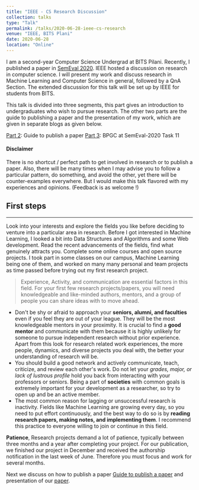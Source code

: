 ```yaml
---
title: "IEEE - CS Research Discussion"
collection: talks
type: "Talk"
permalink: /talks/2020-06-28-ieee-cs-research
venue: "IEEE, BITS Plani"
date: 2020-06-28
location: "Online"
---
```


I am a second-year Computer Science Undergrad at BITS Pilani. Recently, I published a paper in [SemEval 2020](http://alt.qcri.org/semeval2020/). IEEE hosted a discussion on research in computer science. I will present my work and discuss research in Machine Learning and Computer Science in general, followed by a QnA Section. The extended discussion for this talk will be set up by IEEE for students from BITS.

This talk is divided into three segments, this part gives an introduction to undergraduates who wish to pursue research. The other two parts are the guide to publishing a paper and the presentation of my work, which are given in separate blogs as given below.

[Part 2](https://someshsingh22.github.io//posts/2020/06/publishing-papers/): Guide to publish a paper
[Part 3](https://arxiv.org/abs/2006.00593): BPGC at SemEval-2020 Task 11

#### Disclaimer
There is no shortcut / perfect path to get involved in research or to publish a paper. Also, there will be many times when I may advise you to follow a particular pattern, do something, and avoid the other, yet there will be counter-examples everywhere. But I would make this talk flavored with my experiences and opinions. (Feedback is as welcome !)

## First steps
---
Look into your interests and explore the fields you like before deciding to venture into a particular area in research. Before I got interested in Machine Learning, I looked a bit into Data Structures and Algorithms and some Web development. Read the recent advancements of the fields, find what genuinely attracts you. Complete some online courses and open source projects. I took part in some classes on our campus, Machine Learning being one of them, and worked on many many personal and team projects as time passed before trying out my first research project.

>Experience, Activity, and communication are essential factors in this field. For your first few research projects/papers, you will need knowledgeable and like-minded authors, mentors, and a group of people you can share ideas with to move ahead.


* Don't be shy or afraid to approach your **seniors, alumni, and faculties** even if you feel they are out of your league. They will be the most knowledgeable mentors in your proximity. It is crucial to find a **good mentor** and communicate with them because it is highly unlikely for someone to pursue independent research without prior experience. Apart from this look for research related work experiences, the more people, dynamics, and diverse projects you deal with, the better your understanding of research will be.
* You should build a good network and actively communicate, teach, criticize, and review each other's work. Do not let your *grades, major, or lack of lustrous profile* hold you back from interacting with your professors or seniors. Being a part of **societies** with common goals is extremely important for your development as a researcher, so try to open up and be an active member.
* The most common reason for lagging or unsuccessful research is inactivity. Fields like Machine Learning are growing every day, so you need to put effort continuously, and the best way to do so is by **reading research papers, making notes, and implementing them**. I recommend this practice to everyone willing to join or continue in this field.

**Patience**, Research projects demand a lot of patience, typically between three months and a year after completing your project. For our publication, we finished our project in December and received the authorship notification in the last week of June. Therefore you must focus and work for several months.

Next we discuss on how to publish a paper [Guide to publish a paper](https://someshsingh22.github.io//posts/2020/06/publishing-papers/) and presentation of our [paper](https://arxiv.org/abs/2006.00593).